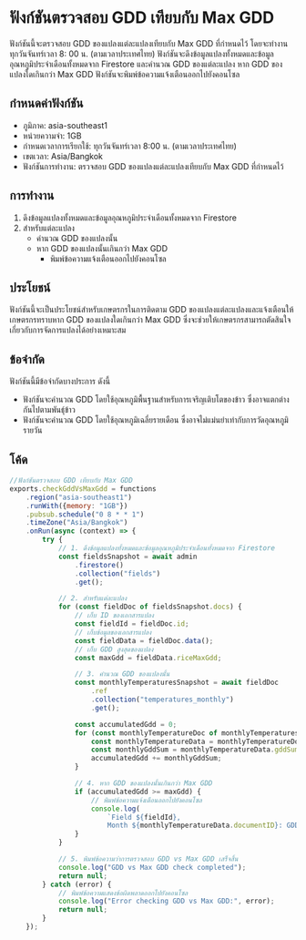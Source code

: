 # ฟังก์ชันตรวจสอบ GDD เทียบกับ Max GDD

ฟังก์ชันนี้จะตรวจสอบ GDD ของแปลงแต่ละแปลงเทียบกับ Max GDD ที่กำหนดไว้ โดยจะทำงานทุกวันจันทร์เวลา 8:
00 น. (ตามเวลาประเทศไทย) ฟังก์ชันจะดึงข้อมูลแปลงทั้งหมดและข้อมูลอุณหภูมิประจำเดือนทั้งหมดจาก
Firestore และคำนวณ GDD ของแต่ละแปลง หาก GDD ของแปลงใดเกินกว่า Max GDD
ฟังก์ชันจะพิมพ์ข้อความแจ้งเตือนออกไปยังคอนโซล

## กำหนดค่าฟังก์ชัน

* ภูมิภาค: asia-southeast1
* หน่วยความจำ: 1GB
* กำหนดเวลาการเรียกใช้: ทุกวันจันทร์เวลา 8:00 น. (ตามเวลาประเทศไทย)
* เขตเวลา: Asia/Bangkok
* ฟังก์ชันการทำงาน: ตรวจสอบ GDD ของแปลงแต่ละแปลงเทียบกับ Max GDD ที่กำหนดไว้

## การทำงาน

1. ดึงข้อมูลแปลงทั้งหมดและข้อมูลอุณหภูมิประจำเดือนทั้งหมดจาก Firestore
2. สำหรับแต่ละแปลง
    * คำนวณ GDD ของแปลงนั้น
    * หาก GDD ของแปลงนั้นเกินกว่า Max GDD
        * พิมพ์ข้อความแจ้งเตือนออกไปยังคอนโซล

## ประโยชน์

ฟังก์ชันนี้จะเป็นประโยชน์สำหรับเกษตรกรในการติดตาม GDD ของแปลงแต่ละแปลงและแจ้งเตือนให้เกษตรกรทราบหาก
GDD ของแปลงใดเกินกว่า Max GDD
ซึ่งจะช่วยให้เกษตรกรสามารถตัดสินใจเกี่ยวกับการจัดการแปลงได้อย่างเหมาะสม

## ข้อจำกัด

ฟังก์ชันนี้มีข้อจำกัดบางประการ ดังนี้

* ฟังก์ชันจะคำนวณ GDD โดยใช้อุณหภูมิพื้นฐานสำหรับการเจริญเติบโตของข้าว
  ซึ่งอาจแตกต่างกันไปตามพันธุ์ข้าว
* ฟังก์ชันจะคำนวณ GDD โดยใช้อุณหภูมิเฉลี่ยรายเดือน ซึ่งอาจไม่แม่นยำเท่ากับการวัดอุณหภูมิรายวัน

## โค้ด

```javascript
//ฟังก์ชันตรวจสอบ GDD เทียบกับ Max GDD
exports.checkGddVsMaxGdd = functions
    .region("asia-southeast1")
    .runWith({memory: "1GB"})
    .pubsub.schedule("0 8 * * 1")
    .timeZone("Asia/Bangkok")
    .onRun(async (context) => {
        try {
            // 1. ดึงข้อมูลแปลงทั้งหมดและข้อมูลอุณหภูมิประจำเดือนทั้งหมดจาก Firestore
            const fieldsSnapshot = await admin
                .firestore()
                .collection("fields")
                .get();

            // 2. สำหรับแต่ละแปลง
            for (const fieldDoc of fieldsSnapshot.docs) {
                // เก็บ ID ของเอกสารแปลง
                const fieldId = fieldDoc.id;
                // เก็บข้อมูลของเอกสารแปลง
                const fieldData = fieldDoc.data();
                // เก็บ GDD สูงสุดของแปลง
                const maxGdd = fieldData.riceMaxGdd;

                // 3. คำนวณ GDD ของแปลงนั้น
                const monthlyTemperaturesSnapshot = await fieldDoc
                    .ref
                    .collection("temperatures_monthly")
                    .get();

                const accumulatedGdd = 0;
                for (const monthlyTemperatureDoc of monthlyTemperaturesSnapshot.docs) {
                    const monthlyTemperatureData = monthlyTemperatureDoc.data();
                    const monthlyGddSum = monthlyTemperatureData.gddSum;
                    accumulatedGdd += monthlyGddSum;
                }

                // 4. หาก GDD ของแปลงนั้นเกินกว่า Max GDD
                if (accumulatedGdd >= maxGdd) {
                    // พิมพ์ข้อความแจ้งเตือนออกไปยังคอนโซล
                    console.log(
                        `Field ${fieldId},
                        Month ${monthlyTemperatureData.documentID}: GDD exceeded maxGdd`);
                }
            }

            // 5. พิมพ์ข้อความว่าการตรวจสอบ GDD vs Max GDD เสร็จสิ้น
            console.log("GDD vs Max GDD check completed");
            return null;
        } catch (error) {
            // พิมพ์ข้อความแสดงข้อผิดพลาดออกไปยังคอนโซล
            console.log("Error checking GDD vs Max GDD:", error);
            return null;
        }
    });
